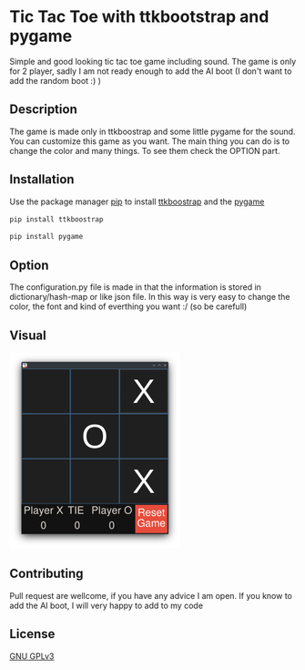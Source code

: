 # Tic Tac Toe with ttkbootstrap and pygame

Simple and good looking tic tac toe game including sound. The game is only for 2 player, sadly I am not ready
enough to add the AI boot (I don't want to add the random boot :) )

## Description

The game is made only in ttkboostrap and some little pygame for the sound. You can customize this game as you
want. The main thing you can do is to change the color and many things. To see them check the OPTION part.

## Installation

Use the package manager [pip](https://pip.pypa.io/en/stable/) to
install [ttkboostrap](https://ttkbootstrap.readthedocs.io/en/latest/) and the [pygame ](https://www.pygame.org/news)

```bash
pip install ttkboostrap
```

```bash
pip install pygame 
```

## Option

The configuration.py file is made in that the information is stored in dictionary/hash-map or like json file.
In this way is very easy to change the color, the font and kind of everthing you want :/ (so be carefull)

## Visual

![Tic_Tac_Toe.png](media%2FTic_Tac_Toe.png)

## Contributing

Pull request are wellcome, if you have any advice I am open. If you know to add the AI boot, I will very happy
to add to my code

## License

[GNU GPLv3](https://choosealicense.com/licenses/gpl-3.0/)
